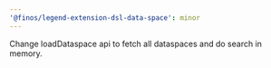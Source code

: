 ```yaml
---
'@finos/legend-extension-dsl-data-space': minor
---
```


Change loadDataspace api to fetch all dataspaces and do search in memory.